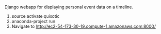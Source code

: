 Django webapp for displaying personal event data on a timeline.

1. source activate quixotic
2. anaconda-project run
3. Navigate to http://ec2-54-173-30-19.compute-1.amazonaws.com:8000/
